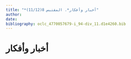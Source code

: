 ```yaml
---
title: "*أخبار وأفكار*. المقتبس 8(11/12)"
author: 
date: 
bibliography: oclc_4770057679-i_94-div_11.d1e4260.bib
---
```




#  أخبار وأفكار 

